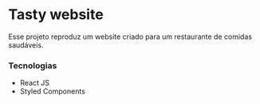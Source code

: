# Tasty website

Esse projeto reproduz um website criado para um restaurante de comidas saudáveis.

### Tecnologias

- React JS
- Styled Components
